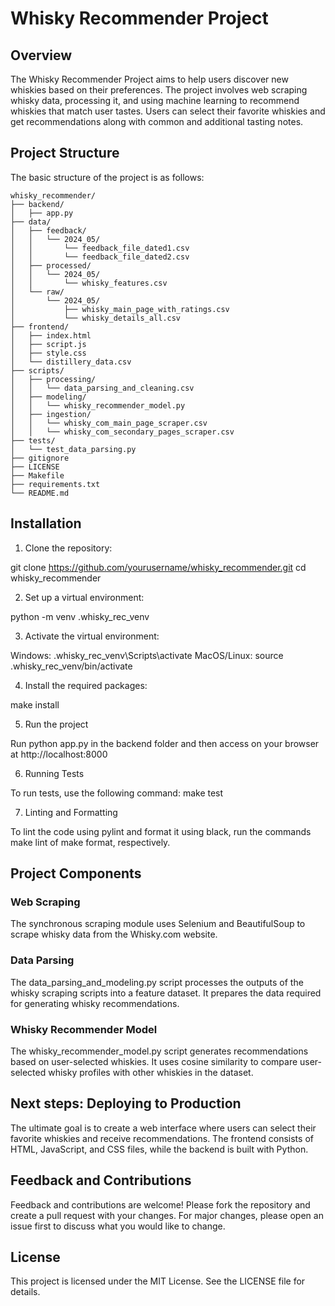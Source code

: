 # Whisky Recommender Project

## Overview

The Whisky Recommender Project aims to help users discover new whiskies based on their preferences. The project involves web scraping whisky data, processing it, and using machine learning to recommend whiskies that match user tastes. Users can select their favorite whiskies and get recommendations along with common and additional tasting notes.

## Project Structure

The basic structure of the project is as follows:

```plaintext
whisky_recommender/
├── backend/
│   ├── app.py
├── data/
│   ├── feedback/
│   │   └── 2024_05/
│   │       └── feedback_file_dated1.csv
│   │       └── feedback_file_dated2.csv
│   ├── processed/
│   │   └── 2024_05/
│   │       └── whisky_features.csv
│   └── raw/
│       └── 2024_05/
│           ├── whisky_main_page_with_ratings.csv
│           └── whisky_details_all.csv
├── frontend/
│   ├── index.html
│   ├── script.js
│   ├── style.css
│   └── distillery_data.csv
├── scripts/
│   ├── processing/
│   │   └── data_parsing_and_cleaning.csv
│   ├── modeling/
│   │   └── whisky_recommender_model.py
│   ├── ingestion/
│   │   └── whisky_com_main_page_scraper.csv
│   │   └── whisky_com_secondary_pages_scraper.csv
├── tests/
│   └── test_data_parsing.py
├── gitignore
├── LICENSE
├── Makefile
├── requirements.txt
└── README.md

```

## Installation

1. Clone the repository:

git clone https://github.com/yourusername/whisky_recommender.git
cd whisky_recommender

2. Set up a virtual environment:

python -m venv .whisky_rec_venv

3. Activate the virtual environment:

Windows: .whisky_rec_venv\Scripts\activate
MacOS/Linux: source .whisky_rec_venv/bin/activate

4. Install the required packages:

make install

5. Run the project

Run python app.py in the backend folder and then access on your browser at http://localhost:8000


6. Running Tests

To run tests, use the following command: make test

7. Linting and Formatting

To lint the code using pylint and format it using black, run the commands make lint of make format, respectively.

## Project Components

### Web Scraping

The synchronous scraping module uses Selenium and BeautifulSoup to scrape whisky data from the Whisky.com website.

### Data Parsing

The data_parsing_and_modeling.py script processes the outputs of the whisky scraping scripts into a feature dataset. It prepares the data required for generating whisky recommendations.

### Whisky Recommender Model

The whisky_recommender_model.py script generates recommendations based on user-selected whiskies. It uses cosine similarity to compare user-selected whisky profiles with other whiskies in the dataset.


## Next steps: Deploying to Production

The ultimate goal is to create a web interface where users can select their favorite whiskies and receive recommendations. The frontend consists of HTML, JavaScript, and CSS files, while the backend is built with Python.


## Feedback and Contributions

Feedback and contributions are welcome! Please fork the repository and create a pull request with your changes. For major changes, please open an issue first to discuss what you would like to change.


## License

This project is licensed under the MIT License. See the LICENSE file for details.